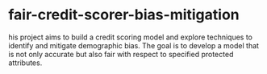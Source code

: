 # fair-credit-scorer-bias-mitigation
his project aims to build a credit scoring model and explore techniques to identify and mitigate demographic bias. The goal is to develop a model that is not only accurate but also fair with respect to specified protected attributes.
